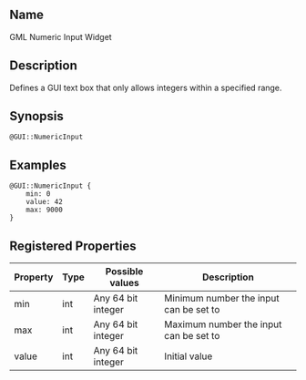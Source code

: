 ## Name

GML Numeric Input Widget

## Description

Defines a GUI text box that only allows integers within a specified range.

## Synopsis

`@GUI::NumericInput`

## Examples

```gml
@GUI::NumericInput {
    min: 0
    value: 42
    max: 9000
}
```

## Registered Properties

| Property | Type  | Possible values    | Description                            |
|----------|-------|--------------------|----------------------------------------|
| min      | int   | Any 64 bit integer | Minimum number the input can be set to |
| max      | int   | Any 64 bit integer | Maximum number the input can be set to |
| value    | int   | Any 64 bit integer | Initial value                          |
